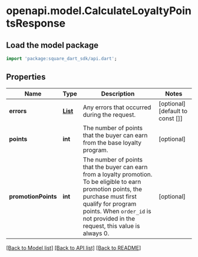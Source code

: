 # openapi.model.CalculateLoyaltyPointsResponse

## Load the model package
```dart
import 'package:square_dart_sdk/api.dart';
```

## Properties
Name | Type | Description | Notes
------------ | ------------- | ------------- | -------------
**errors** | [**List<Error>**](Error.md) | Any errors that occurred during the request. | [optional] [default to const []]
**points** | **int** | The number of points that the buyer can earn from the base loyalty program. | [optional] 
**promotionPoints** | **int** | The number of points that the buyer can earn from a loyalty promotion. To be eligible to earn promotion points, the purchase must first qualify for program points. When `order_id` is not provided in the request, this value is always 0. | [optional] 

[[Back to Model list]](../README.md#documentation-for-models) [[Back to API list]](../README.md#documentation-for-api-endpoints) [[Back to README]](../README.md)


